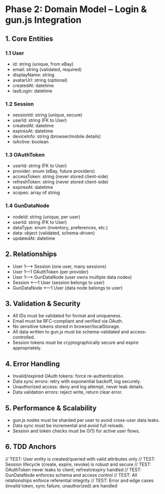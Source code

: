 # Phase 2: Domain Model – Login & gun.js Integration

## 1. Core Entities

### 1.1 User
- id: string (unique, from eBay)
- email: string (validated, required)
- displayName: string
- avatarUrl: string (optional)
- createdAt: datetime
- lastLogin: datetime

### 1.2 Session
- sessionId: string (unique, secure)
- userId: string (FK to User)
- createdAt: datetime
- expiresAt: datetime
- deviceInfo: string (browser/mobile details)
- isActive: boolean

### 1.3 OAuthToken
- userId: string (FK to User)
- provider: enum (eBay, future providers)
- accessToken: string (never stored client-side)
- refreshToken: string (never stored client-side)
- expiresAt: datetime
- scopes: array of string

### 1.4 GunDataNode
- nodeId: string (unique, per user)
- userId: string (FK to User)
- dataType: enum (inventory, preferences, etc.)
- data: object (validated, schema-driven)
- updatedAt: datetime

## 2. Relationships

- User 1—* Session (one user, many sessions)
- User 1—1 OAuthToken (per provider)
- User 1—* GunDataNode (user owns multiple data nodes)
- Session *—1 User (session belongs to user)
- GunDataNode *—1 User (data node belongs to user)

## 3. Validation & Security

- All IDs must be validated for format and uniqueness.
- Email must be RFC-compliant and verified via OAuth.
- No sensitive tokens stored in browser/localStorage.
- All data written to gun.js must be schema-validated and access-controlled.
- Session tokens must be cryptographically secure and expire appropriately.

## 4. Error Handling

- Invalid/expired OAuth tokens: force re-authentication.
- Data sync errors: retry with exponential backoff, log securely.
- Unauthorized access: deny and log attempt, never leak details.
- Data validation errors: reject write, return clear error.

## 5. Performance & Scalability

- gun.js nodes must be sharded per user to avoid cross-user data leaks.
- Data sync must be incremental and avoid full reloads.
- Session and token checks must be O(1) for active user flows.

## 6. TDD Anchors

// TEST: User entity is created/queried with valid attributes only
// TEST: Session lifecycle (create, expire, revoke) is robust and secure
// TEST: OAuthToken never leaks to client; refresh/expiry handled
// TEST: GunDataNode enforces schema and access control
// TEST: All relationships enforce referential integrity
// TEST: Error and edge cases (invalid token, sync failure, unauthorized) are handled